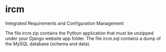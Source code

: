 # ircm
Integrated Requirements and Configuration Management

The file ircm.zip contains the Python application that must be unzipped under your Django website app folder.
The file ircm.sql contains a dump of the MySQL database (schema and data).
